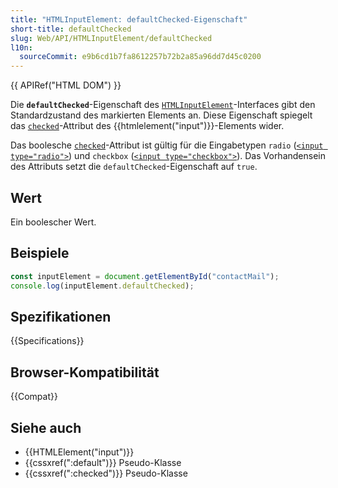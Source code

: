 ```yaml
---
title: "HTMLInputElement: defaultChecked-Eigenschaft"
short-title: defaultChecked
slug: Web/API/HTMLInputElement/defaultChecked
l10n:
  sourceCommit: e9b6cd1b7fa8612257b72b2a85a96dd7d45c0200
---
```


{{ APIRef("HTML DOM") }}

Die **`defaultChecked`**-Eigenschaft des [`HTMLInputElement`](/de/docs/Web/API/HTMLInputElement)-Interfaces gibt den Standardzustand des markierten Elements an. Diese Eigenschaft spiegelt das [`checked`](/de/docs/Web/HTML/Reference/Elements/input#checked)-Attribut des {{htmlelement("input")}}-Elements wider.

Das boolesche [`checked`](/de/docs/Web/HTML/Reference/Elements/input#checked)-Attribut ist gültig für die Eingabetypen `radio` ([`<input type="radio">`](/de/docs/Web/HTML/Reference/Elements/input/radio)) und `checkbox` ([`<input type="checkbox">`](/de/docs/Web/HTML/Reference/Elements/input/checkbox)). Das Vorhandensein des Attributs setzt die `defaultChecked`-Eigenschaft auf `true`.

## Wert

Ein boolescher Wert.

## Beispiele

```js
const inputElement = document.getElementById("contactMail");
console.log(inputElement.defaultChecked);
```

## Spezifikationen

{{Specifications}}

## Browser-Kompatibilität

{{Compat}}

## Siehe auch

- {{HTMLElement("input")}}
- {{cssxref(":default")}} Pseudo-Klasse
- {{cssxref(":checked")}} Pseudo-Klasse
